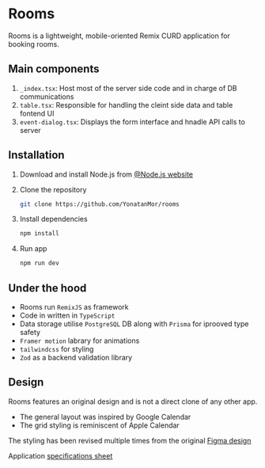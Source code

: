 # Rooms

Rooms is a lightweight, mobile-oriented Remix CURD application for booking rooms.

## Main components

1. `_index.tsx`: Host most of the server side code and in charge of DB communications
2. `table.tsx`: Responsible for handling the cleint side data and table fontend UI
3. `event-dialog.tsx`: Displays the form interface and hnadle API calls to server

## Installation

1. Download and install Node.js from [@Node.js website](https://nodejs.org/e)

2. Clone the repository
   ```bash
   git clone https://github.com/YonatanMor/rooms
   ```

3. Install dependencies
    ```bash
   npm install
   ```

4.  Run app 
    ```bash
    npm run dev
    ```

## Under the hood

- Rooms run `RemixJS` as framework
- Code in written in `TypeScript`
- Data storage utilise `PostgreSQL` DB along with `Prisma` for iprooved type safety
- `Framer motion` labrary for animations
- `tailwindcss` for styling
- `Zod` as a backend validation library


## Design

Rooms features an original design and is not a direct clone of any other app.
* The general layout was inspired by Google Calendar
* The grid styling is reminiscent of Apple Calendar

The styling has been revised multiple times from the original [Figma design](https://www.figma.com/design/qTJRg0AY0mg8tttuTCpZlC/rooms?node-id=0-1&t=VrXC8z4NGAD0TLF1-0)

Application [specifications sheet](https://sulfuric-mountain-a81.notion.site/Rooms-specifications-sheet-fdb0759608b74d718fe64819b4acc6f7?pvs=4)

